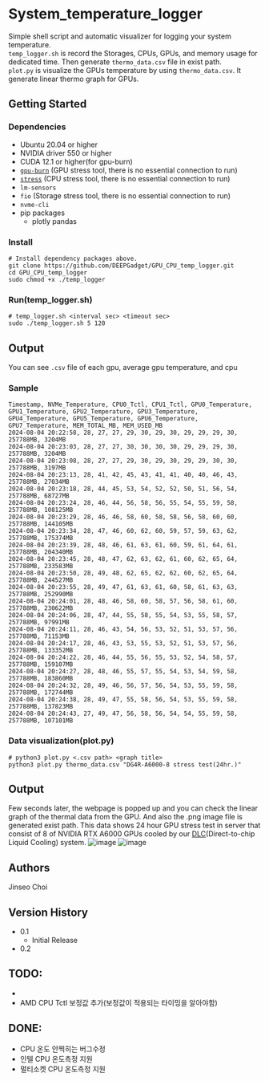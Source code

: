 # System_temperature_logger

Simple shell script and automatic visualizer for logging your system temperature.   
```temp_logger.sh``` is record the Storages, CPUs, GPUs, and memory usage for dedicated time.
Then generate ```thermo_data.csv``` file in exist path.   
```plot.py``` is visualize the GPUs temperature by using ``thermo_data.csv``. It generate linear thermo graph for GPUs.

## Getting Started

### Dependencies

* Ubuntu 20.04 or higher
* NVIDIA driver 550 or higher
* CUDA 12.1 or higher(for gpu-burn)
* [```gpu-burn```](https://github.com/wilicc/gpu-burn) (GPU stress tool, there is no essential connection to run)
* [```stress```](https://howtoinstall.co/package/stress) (CPU stress tool, there is no essential connection to run)
* ```lm-sensors```
* ```fio``` (Storage stress tool, there is no essential connection to run)
* ```nvme-cli```
* pip packages
  * plotly pandas

### Install
```
# Install dependency packages above.
git clone https://github.com/DEEPGadget/GPU_CPU_temp_logger.git
cd GPU_CPU_temp_logger
sudo chmod +x ./temp_logger
```

### Run(temp_logger.sh)
```
# temp_logger.sh <interval sec> <timeout sec>
sudo ./temp_logger.sh 5 120
```
## Output
You can see ```.csv``` file of each gpu, average gpu temperature, and cpu 
### Sample
```
Timestamp, NVMe_Temperature, CPU0_Tctl, CPU1_Tctl, GPU0_Temperature, GPU1_Temperature, GPU2_Temperature, GPU3_Temperature, GPU4_Temperature, GPU5_Temperature, GPU6_Temperature, GPU7_Temperature, MEM_TOTAL_MB, MEM_USED_MB
2024-08-04 20:22:58, 28, 27, 27, 29, 30, 29, 30, 29, 29, 29, 30, 257788MB, 3204MB
2024-08-04 20:23:03, 28, 27, 27, 30, 30, 30, 30, 29, 29, 29, 30, 257788MB, 3204MB
2024-08-04 20:23:08, 28, 27, 27, 29, 30, 29, 30, 29, 29, 30, 30, 257788MB, 3197MB
2024-08-04 20:23:13, 28, 41, 42, 45, 43, 41, 41, 40, 40, 46, 43, 257788MB, 27034MB
2024-08-04 20:23:18, 28, 44, 45, 53, 54, 52, 52, 50, 51, 56, 54, 257788MB, 68727MB
2024-08-04 20:23:24, 28, 46, 44, 56, 58, 56, 55, 54, 55, 59, 58, 257788MB, 108125MB
2024-08-04 20:23:29, 28, 46, 46, 58, 60, 58, 58, 56, 58, 60, 60, 257788MB, 144105MB
2024-08-04 20:23:34, 28, 47, 46, 60, 62, 60, 59, 57, 59, 63, 62, 257788MB, 175374MB
2024-08-04 20:23:39, 28, 48, 46, 61, 63, 61, 60, 59, 61, 64, 61, 257788MB, 204340MB
2024-08-04 20:23:45, 28, 48, 47, 62, 63, 62, 61, 60, 62, 65, 64, 257788MB, 233583MB
2024-08-04 20:23:50, 28, 49, 48, 62, 65, 62, 62, 60, 62, 65, 64, 257788MB, 244527MB
2024-08-04 20:23:55, 28, 49, 47, 61, 63, 61, 60, 58, 61, 63, 63, 257788MB, 252990MB
2024-08-04 20:24:01, 28, 48, 46, 58, 60, 58, 57, 56, 58, 61, 60, 257788MB, 230622MB
2024-08-04 20:24:06, 28, 47, 44, 55, 58, 55, 54, 53, 55, 58, 57, 257788MB, 97991MB
2024-08-04 20:24:11, 28, 46, 43, 54, 56, 53, 52, 51, 53, 57, 56, 257788MB, 71153MB
2024-08-04 20:24:17, 28, 46, 43, 53, 55, 53, 52, 51, 53, 57, 56, 257788MB, 133352MB
2024-08-04 20:24:22, 28, 46, 44, 55, 56, 55, 53, 52, 54, 58, 57, 257788MB, 159107MB
2024-08-04 20:24:27, 28, 48, 46, 55, 57, 55, 54, 53, 54, 59, 58, 257788MB, 183860MB
2024-08-04 20:24:32, 28, 49, 46, 56, 57, 56, 54, 53, 55, 59, 58, 257788MB, 172744MB
2024-08-04 20:24:38, 28, 49, 47, 55, 58, 56, 54, 53, 55, 59, 58, 257788MB, 137823MB
2024-08-04 20:24:43, 27, 49, 47, 56, 58, 56, 54, 54, 55, 59, 58, 257788MB, 107101MB
```
### Data visualization(plot.py)
```
# python3 plot.py <.csv path> <graph title>
python3 plot.py thermo_data.csv "DG4R-A6000-8 stress test(24hr.)"
```
## Output
Few seconds later, the webpage is popped up and you can check the linear graph of the thermal data from the GPU.
And also the .png image file is generated exist path. This data shows 24 hour GPU stress test in server that consist of 8 of NVIDIA RTX A6000 GPUs cooled by our [DLC](https://deepgadget.com/Dg4r/?lang=en)(Direct-to-chip Liquid Cooling) system. 
![image](https://github.com/user-attachments/assets/f9a1b589-5030-4645-bfd5-738186623848)
![image](https://github.com/user-attachments/assets/09265d84-d0cf-49cf-82b8-b3a04cbcadbe)



## Authors

Jinseo Choi

## Version History

* 0.1
    * Initial Release
* 0.2

## TODO:
* 
* AMD CPU Tctl 보정값 추가(보정값이 적용되는 타이밍을 알아야함)

## DONE:
* CPU 온도 안찍히는 버그수정
* 인텔 CPU 온도측정 지원
* 멀티소켓 CPU 온도측정 지원
